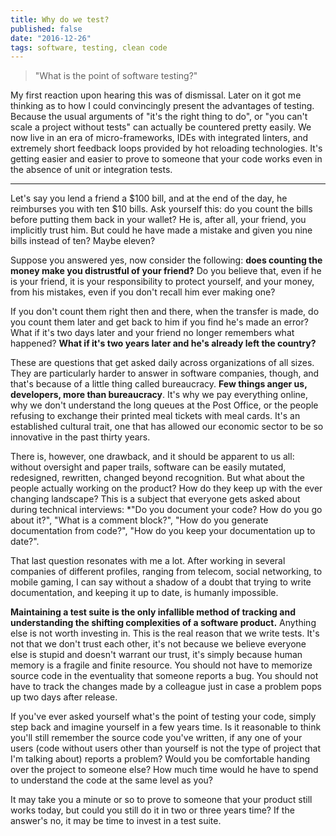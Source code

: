 ```yaml
---
title: Why do we test?
published: false
date: "2016-12-26"
tags: software, testing, clean code
---
```


> "What is the point of software testing?"

My first reaction upon hearing this was of dismissal. Later on it got me thinking as to how I could convincingly present the advantages of testing. Because the usual arguments of "it's the right thing to do", or "you can't scale a project without tests" can actually be countered pretty easily. We now live in an era of micro-frameworks, IDEs with integrated linters, and extremely short feedback loops provided by hot reloading technologies. It's getting easier and easier to prove to someone that your code works even in the absence of unit or integration tests.

---

Let's say you lend a friend a $100 bill, and at the end of the day, he reimburses you with ten $10 bills. Ask yourself this: do you count the bills before putting them back in your wallet? He is, after all, your friend, you implicitly trust him. But could he have made a mistake and given you nine bills instead of ten? Maybe eleven?

Suppose you answered yes, now consider the following: **does counting the money make you distrustful of your friend?** Do you believe that, even if he is your friend, it is your responsibility to protect yourself, and your money, from his mistakes, even if you don't recall him ever making one?

If you don't count them right then and there, when the transfer is made, do you count them later and get back to him if you find he's made an error? What if it's two days later and your friend no longer remembers what happened? **What if it's two years later and he's already left the country?**

These are questions that get asked daily across organizations of all sizes. They are particularly harder to answer in software companies, though, and that's because of a little thing called bureaucracy. **Few things anger us, developers, more than bureaucracy**. It's why we pay everything online, why we don't understand the long queues at the Post Office, or the people refusing to exchange their printed meal tickets with meal cards. It's an established cultural trait, one that has allowed our economic sector to be so innovative in the past thirty years.

There is, however, one drawback, and it should be apparent to us all: without oversight and paper trails, software can be easily mutated, redesigned, rewritten, changed beyond recognition. But what about the people actually working on the product? How do they keep up with the ever changing landscape? This is a subject that everyone gets asked about during technical interviews: *"Do you document your code? How do you go about it?", "What is a comment block?", "How do you generate documentation from code?", "How do you keep your documentation up to date?".

That last question resonates with me a lot. After working in several companies of different profiles, ranging from telecom, social networking, to mobile gaming, I can say without a shadow of a doubt that trying to write documentation, and keeping it up to date, is humanly impossible.

**Maintaining a test suite is the only infallible method of tracking and understanding the shifting complexities of a software product.** Anything else is not worth investing in. This is the real reason that we write tests. It's not that we don't trust each other, it's not because we believe everyone else is stupid and doesn't warrant our trust, it's simply because human memory is a fragile and finite resource. You should not have to memorize source code in the eventuality that someone reports a bug. You should not have to track the changes made by a colleague just in case a problem pops up two days after release.

If you've ever asked yourself what's the point of testing your code, simply step back and imagine yourself in a few years time. Is it reasonable to think you'll still remember the source code you've written, if any one of your users (code without users other than yourself is not the type of project that I'm talking about) reports a problem? Would you be comfortable handing over the project to someone else? How much time would he have to spend to understand the code at the same level as you?

It may take you a minute or so to prove to someone that your product still works today, but could you still do it in two or three years time? If the answer's no, it may be time to invest in a test suite.
